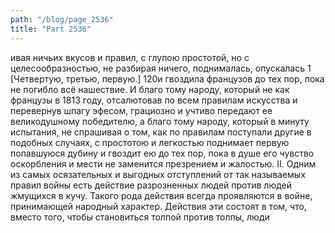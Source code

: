 ```yaml
---
path: "/blog/page_2536"
title: "Part 2536"
---
```


ивая ничьих вкусов и правил, с глупою простотой, но с целесообразностью, не разбирая ничего, поднималась, опускалась 1 [Четвертую, третью, первую.]
120и гвоздила французов до тех пор, пока не погибло всё нашествие.
И благо тому народу, который не как французы в 1813 году, отсалютовав по всем правилам искусства и перевернув шпагу эфесом, грациозно и учтиво передают ее великодушному победителю, а благо тому народу, который в минуту испытания, не спрашивая о том, как по правилам поступали другие в подобных случаях, с простотою и легкостью поднимает первую попавшуюся дубину и гвоздит ею до тех пор, пока в душе его чувство оскорбления и мести не заменится презрением и жалостью.
II.
Одним из самых осязательных и выгодных отступлений от так называемых правил войны есть действие разрозненных людей против людей жмущихся в кучу. Такого рода действия всегда проявляются в войне, принимающей народный характер. Действия эти состоят в том, что, вместо того, чтобы становиться толпой против толпы, люди
